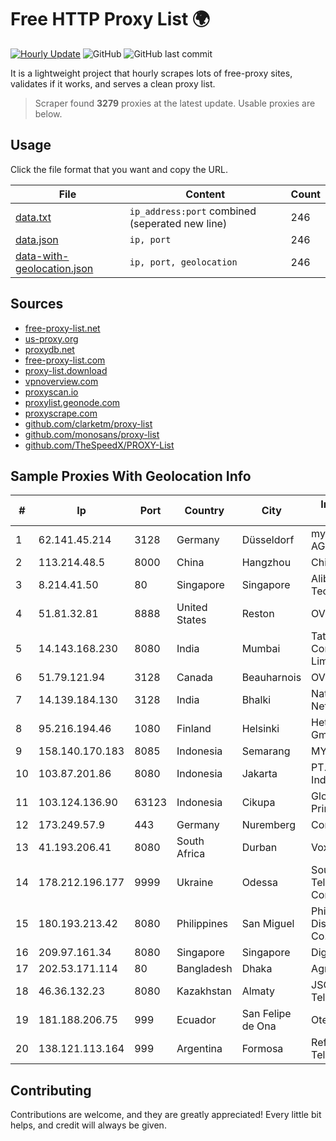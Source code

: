 
# Free HTTP Proxy List 🌍

[![Hourly Update](https://github.com/mertguvencli/http-proxy-list/actions/workflows/main.yml/badge.svg?branch=main)](https://github.com/mertguvencli/http-proxy-list/actions/workflows/main.yml)
![GitHub](https://img.shields.io/github/license/mertguvencli/http-proxy-list)
![GitHub last commit](https://img.shields.io/github/last-commit/mertguvencli/http-proxy-list)

It is a lightweight project that hourly scrapes lots of free-proxy sites, validates if it works, and serves a clean proxy list.


> Scraper found **3279** proxies at the latest update. Usable proxies are below.

## Usage

Click the file format that you want and copy the URL.


|File|Content|Count|
|----|-------|-----|
|[data.txt](https://raw.githubusercontent.com/mertguvencli/http-proxy-list/main/proxy-list/data.txt)|`ip_address:port` combined (seperated new line)|246|
|[data.json](https://raw.githubusercontent.com/mertguvencli/http-proxy-list/main/proxy-list/data.json)|`ip, port`|246|
|[data-with-geolocation.json](https://raw.githubusercontent.com/mertguvencli/http-proxy-list/main/proxy-list/data-with-geolocation.json)|`ip, port, geolocation`|246|

## Sources

* [free-proxy-list.net](https://free-proxy-list.net)
* [us-proxy.org](https://www.us-proxy.org)
* [proxydb.net](http://proxydb.net)
* [free-proxy-list.com](https://free-proxy-list.com/?page=&port=&type%5B%5D=http&type%5B%5D=https&up_time=0&search=Search)
* [proxy-list.download](https://www.proxy-list.download/HTTP)
* [vpnoverview.com](https://vpnoverview.com/privacy/anonymous-browsing/free-proxy-servers)
* [proxyscan.io](https://www.proxyscan.io)
* [proxylist.geonode.com](https://proxylist.geonode.com/api/proxy-list?limit=300&page=1&sort_by=lastChecked&sort_type=desc&protocols=http,https)
* [proxyscrape.com](https://api.proxyscrape.com/v2/?request=displayproxies&protocol=http&timeout=10000&country=all&ssl=all&anonymity=all)
* [github.com/clarketm/proxy-list](https://raw.githubusercontent.com/clarketm/proxy-list/master/proxy-list-raw.txt)
* [github.com/monosans/proxy-list](https://raw.githubusercontent.com/monosans/proxy-list/main/proxies/http.txt)
* [github.com/TheSpeedX/PROXY-List](https://raw.githubusercontent.com/TheSpeedX/PROXY-List/master/http.txt)


## Sample Proxies With Geolocation Info

|#|Ip|Port|Country|City|Internet Service Provider|
|-|--|----|-------|----|-------------------------|
|1|62.141.45.214|3128|Germany|Düsseldorf|myLoc managed IT AG|
|2|113.214.48.5|8000|China|Hangzhou|Chinanet|
|3|8.214.41.50|80|Singapore|Singapore|Alibaba (US) Technology Co., Ltd.|
|4|51.81.32.81|8888|United States|Reston|OVH SAS|
|5|14.143.168.230|8080|India|Mumbai|Tata Communications Limited|
|6|51.79.121.94|3128|Canada|Beauharnois|OVH SAS|
|7|14.139.184.130|3128|India|Bhalki|National Knowledge Network|
|8|95.216.194.46|1080|Finland|Helsinki|Hetzner Online GmbH|
|9|158.140.170.183|8085|Indonesia|Semarang|MYREPUBLIC|
|10|103.87.201.86|8080|Indonesia|Jakarta|PT. Fiber Networks Indonesia|
|11|103.124.136.90|63123|Indonesia|Cikupa|Global Media Data Prima|
|12|173.249.57.9|443|Germany|Nuremberg|Contabo GmbH|
|13|41.193.206.41|8080|South Africa|Durban|Vox Telecom|
|14|178.212.196.177|9999|Ukraine|Odessa|Southern Telecommunication Company Ltd.|
|15|180.193.213.42|8080|Philippines|San Miguel|Philippine Long Distance Telephone Co.|
|16|209.97.161.34|8080|Singapore|Singapore|DigitalOcean, LLC|
|17|202.53.171.114|80|Bangladesh|Dhaka|Agni Systems Ltd.|
|18|46.36.132.23|8080|Kazakhstan|Almaty|JSC Alma Telecommunications|
|19|181.188.206.75|999|Ecuador|San Felipe de Ona|Otecel S.A.|
|20|138.121.113.164|999|Argentina|Formosa|Refsa Telecomunicaciones|



## Contributing

Contributions are welcome, and they are greatly appreciated! Every
little bit helps, and credit will always be given.

